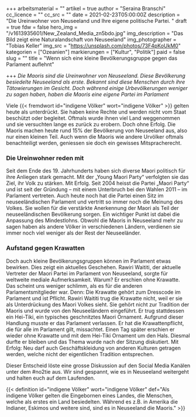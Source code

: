 +++
arbeitsmaterial = ""
artikel = true
author = "Seraina Branschi"
cc_licence = ""
cc_src = ""
date = 2021-02-23T05:00:00Z
description = "Die Ureinwohner von Neuseeland und Ihre eigene politische Partei. "
draft = true
fdw = false
hero_img = "/v1613935601/New_Zealand_Media_zn5bdo.jpg"
img_description = "Das Bild zeigt eine Naturalandschaft von Neuseeland"
img_photographer = "Tobias Keller"
img_src = "https://unsplash.com/photos/73F4pKoUkM0"
kategorien = ["Ozeanien"]
markierungen = ["Kultur", "Politik"]
paid = false
slug = ""
title = "Wenn sich eine kleine Bevölkerungsgruppe gegen das Parlament auflehnt"

+++
_Die Maoris sind die Ureinwohner von Neuseeland. Diese Bevölkerung besiedelte Neuseeland als erste. Bekannt sind diese Menschen durch ihre Tätowierungen im Gesicht. Doch während einige Urbevölkerungen weniger zu sagen haben, haben die Maoris eine eigene Partei im Parlament_

Viele {{< fremdwort id="indigene Völker" wort="indigene Völker" >}} gelten heute als unterdrückt. Sie haben keine Rechte und werden nicht vom Staat beschützt oder begleitet. Oftmals wurde ihnen viel Land weggenommen und sie versuchten lange es zurück zu erobern. Doch ohne Erfolg. Die Maoris machen heute rund 15% der Bevölkerung von Neuseeland aus, also nur einen kleinen Teil. Auch wenn die Maoris wie andere Urvölker oftmals benachteiligt werden, geniessen sie doch ein gewisses Mitspracherecht.

### Die Ureinwohner reden mit

Seit dem Ende des 19. Jahrhunderts haben sich diverse Maori politisch für ihre Anliegen stark gemacht. Mit der „Young Maori Party“ verfolgten sie das Ziel, ihr Volk zu stärken. Mit Erfolg. Seit 2004 heisst die Partei „Maori Party“ und ist seit der Gründung – mit einem Unterbruch bei den Wahlen 2011 – im Parlament vertreten. Auch heute noch hat die Partei einen Sitz im neuseeländischen Parlament und vertritt so immer noch die Meinung des Volkes. Sie wollen für die verstärkte Anerkennung der Maori als Teil der neuseeländischen Bevölkerung sorgen. Ein wichtiger Punkt ist dabei die Anpassung des Mindestlohns. Obwohl die Maoris in Neuseeland mehr zu sagen haben als andere Völker in verschiedenen Ländern, verdienen sie immer noch viel weniger als der Rest der Neuseeländer.

### Aufstand gegen Krawatten

Doch auch kleine Bevölkerungsgruppen können im Parlament etwas bewirken. Dies zeigt ein aktuelles Geschehen. Rawiri Waititi, der aktuelle Vertreter der Maori Partei im Parlament von Neuseeland, sorgte für weltweite mediale Aufmerksamkeit. Warum? Er erschien ohne Krawatte. Das scheint uns weniger schlimm, als es für die anderen Parlamentsmitglieder war. Denn: Die Krawatte gehört zum Dresscode im Parlament und ist Pflicht. Rawiri Waititi trug die Krawatte nicht, weil er sie als Unterdrückung des Maori Volkes sieht. Sie gehört nicht zur Tradition der Maoris und wurde von den Neuseeländern eingeführt. Er trug stattdessen ein Hei-Tiki, ein typisches geschnitztes Maori Ornament. Aufgrund dieser Handlung musste er das Parlament verlassen. Er hat die Krawattenpflicht, die für alle im Parlament gilt, missachtet. Einen Tag später erschien er wieder ohne Krawatte und mit dem Hei-Tiki Ornament um den Hals. Diesmal durfte er bleiben und das Thema wurde nach der Sitzung diskutiert. Mit Erfolg: Neu darf auch Geschäftskleidung von anderen Kulturen getragen werden, welche nicht der eigentlichen Tradition entsprechen.

Dieser Entscheid löste eine grosse Diskussion auf den Social Media Kanälen unter dem #no2tie aus. Wir sind gespannt, wie es in Neuseeland weitergeht und halten euch auf dem Laufenden.

{{< definition id="indigene Völker" wort="indigene Völker" def="Als indigene Völker gelten die Eingebornen eines Landes, die Menschen, welche als erstes ein Land besiedelten. Während es z.B. in Amerika die Indianer, Eskimos und weitere sind, sind es in Neuseeland die Maoris." >}}